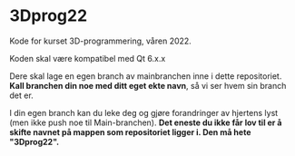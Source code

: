 # 3Dprog22
Kode for kurset 3D-programmering, våren 2022.

Koden skal være kompatibel med Qt 6.x.x

Dere skal lage en egen branch av mainbranchen inne i dette repositoriet. **Kall branchen din noe med ditt eget ekte navn**, så vi ser hvem sin branch det er.

I din egen branch kan du leke deg og gjøre forandringer av hjertens lyst (men ikke push noe til Main-branchen). 
**Det eneste du ikke får lov til er å skifte navnet på mappen som repositoriet ligger i. Den må hete "3Dprog22".**
